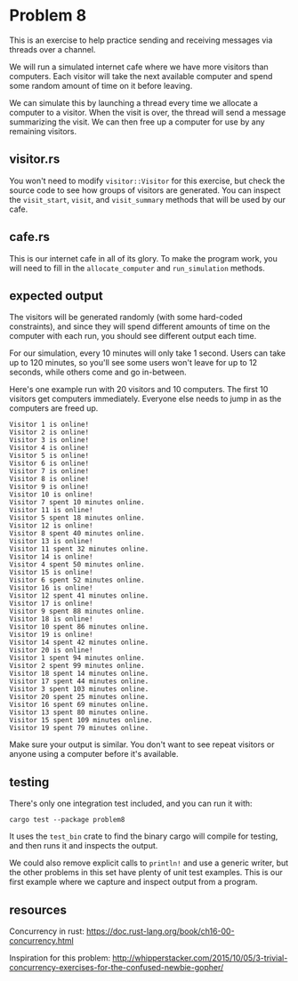 # Problem 8

This is an exercise to help practice sending and receiving messages via threads
over a channel.

We will run a simulated internet cafe where we have more visitors than
computers.  Each visitor will take the next available computer and spend some
random amount of time on it before leaving.

We can simulate this by launching a thread every time we allocate a computer
to a visitor. When the visit is over, the thread will send a message summarizing
the visit. We can then free up a computer for use by any remaining visitors.


## visitor.rs

You won't need to modify `visitor::Visitor` for this exercise, but check the
source code to see how groups of visitors are generated. You can inspect
the `visit_start`, `visit`, and `visit_summary` methods that will be used by our
cafe.


## cafe.rs

This is our internet cafe in all of its glory. To make the program work, you
will need to fill in the `allocate_computer` and `run_simulation` methods.


## expected output

The visitors will be generated randomly (with some hard-coded constraints),
and since they will spend different amounts of time on the computer with each
run, you should see different output each time.

For our simulation, every 10 minutes will only take 1 second. Users can take up
to 120 minutes, so you'll see some users won't leave for up to 12 seconds, while
others come and go in-between.

Here's one example run with 20 visitors and 10 computers. The first 10 visitors
get computers immediately. Everyone else needs to jump in as the computers
are freed up.

```
Visitor 1 is online!
Visitor 2 is online!
Visitor 3 is online!
Visitor 4 is online!
Visitor 5 is online!
Visitor 6 is online!
Visitor 7 is online!
Visitor 8 is online!
Visitor 9 is online!
Visitor 10 is online!
Visitor 7 spent 10 minutes online.
Visitor 11 is online!
Visitor 5 spent 18 minutes online.
Visitor 12 is online!
Visitor 8 spent 40 minutes online.
Visitor 13 is online!
Visitor 11 spent 32 minutes online.
Visitor 14 is online!
Visitor 4 spent 50 minutes online.
Visitor 15 is online!
Visitor 6 spent 52 minutes online.
Visitor 16 is online!
Visitor 12 spent 41 minutes online.
Visitor 17 is online!
Visitor 9 spent 88 minutes online.
Visitor 18 is online!
Visitor 10 spent 86 minutes online.
Visitor 19 is online!
Visitor 14 spent 42 minutes online.
Visitor 20 is online!
Visitor 1 spent 94 minutes online.
Visitor 2 spent 99 minutes online.
Visitor 18 spent 14 minutes online.
Visitor 17 spent 44 minutes online.
Visitor 3 spent 103 minutes online.
Visitor 20 spent 25 minutes online.
Visitor 16 spent 69 minutes online.
Visitor 13 spent 80 minutes online.
Visitor 15 spent 109 minutes online.
Visitor 19 spent 79 minutes online.
```

Make sure your output is similar. You don't want to see repeat visitors or
anyone using a computer before it's available.

## testing

There's only one integration test included, and you can run it with:

```
cargo test --package problem8
```

It uses the `test_bin` crate to find the binary cargo will compile for testing,
and then runs it and inspects the output.

We could also remove explicit calls to `println!` and use a generic writer, but
the other problems in this set have plenty of unit test examples. This is our
first example where we capture and inspect output from a program.


## resources

Concurrency in rust: https://doc.rust-lang.org/book/ch16-00-concurrency.html

Inspiration for this problem: http://whipperstacker.com/2015/10/05/3-trivial-concurrency-exercises-for-the-confused-newbie-gopher/

